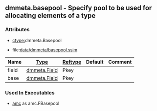 ## dmmeta.basepool - Specify pool to be used for allocating elements of a type


### Attributes
<a href="#attributes"></a>
* [ctype:](/txt/ssimdb/dmmeta/ctype.md)dmmeta.Basepool

* file:[data/dmmeta/basepool.ssim](/data/dmmeta/basepool.ssim)

|Name|[Type](/txt/ssimdb/dmmeta/ctype.md)|[Reftype](/txt/ssimdb/dmmeta/reftype.md)|Default|Comment|
|---|---|---|---|---|
|field|[dmmeta.Field](/txt/ssimdb/dmmeta/field.md)|Pkey|
|base|[dmmeta.Field](/txt/ssimdb/dmmeta/field.md)|Pkey|

### Used In Executables
<a href="#used-in-executables"></a>
* [amc](/txt/exe/amc/README.md) as amc.FBasepool

